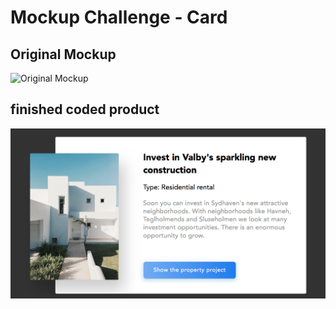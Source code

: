 # Mockup Challenge - Card

## Original Mockup
![Original Mockup](images/card-code-challenge.png)

## finished coded product
![Finished Product](images/coded_mockup.png)

